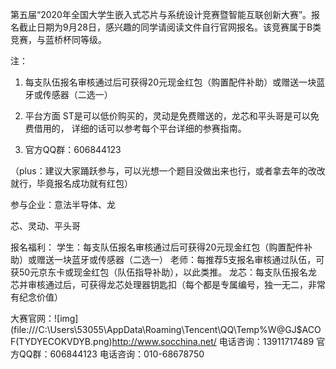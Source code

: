 第五届“2020年全国大学生嵌入式芯片与系统设计竞赛暨智能互联创新大赛”。报名截止日期为9月28日，感兴趣的同学请阅读文件自行官网报名。该竞赛属于B类竞赛，与蓝桥杯同等级。


注：

1. 每支队伍报名审核通过后可获得20元现金红包（购置配件补助）或赠送一块蓝牙或传感器（二选一）

2. 平台方面 ST是可以低价购买的，灵动是免费赠送的，龙芯和平头哥是可以免费借用的，
   详细的话可以参考每个平台详细的参赛指南。
3. 官方QQ群：606844123

（plus：建议大家踊跃参与，可以光想一个题目没做出来也行，或者拿去年的改改就行，毕竟报名成功就有红包）




参与企业：意法半导体、龙



芯、灵动、平头哥

报名福利：
学生：每支队伍报名审核通过后可获得20元现金红包（购置配件补助）或赠送一块蓝牙或传感器（二选一）
老师：每推荐5支报名审核通过队伍，可获50元京东卡或现金红包（队伍指导补助），以此类推。
龙芯：每支队伍报名龙芯并审核通过后，可获得龙芯处理器钥匙扣（每个都是专属编号，独一无二，非常有纪念价值）

大赛官网：![img](file:///C:\Users\53055\AppData\Roaming\Tencent\QQ\Temp\%W@GJ$ACOF(TYDYECOKVDYB.png)http://www.socchina.net/
电话咨询：13911717489
官方QQ群：606844123
电话咨询：010-68678750

